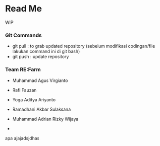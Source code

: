 # Read Me

WIP

### Git Commands

- git pull : to grab updated repository (sebelum modifikasi codingan/file lakukan command ini di git bash)
- git push : update repository


### Team RE:Farm

- Muhammad Agus Virgianto
- Rafi Fauzan 
- Yoga Aditya Ariyanto 
- Ramadhani Akbar Sulaksana
- Muhammad Adrian Rizky Wijaya

- 
apa ajajadsjdhas